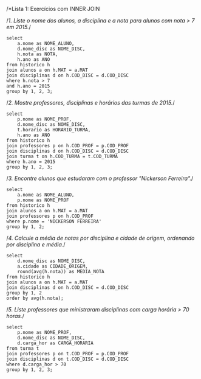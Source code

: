 /*Lista 1: Exercícios com INNER JOIN

/*1. Liste o nome dos alunos, a disciplina e a nota para alunos com nota > 7 em 2015.*/

    select
        a.nome as NOME_ALUNO,
        d.nome_disc as NOME_DISC,
        h.nota as NOTA,
        h.ano as ANO
    from historico h
    join alunos a on h.MAT = a.MAT
    join disciplinas d on h.COD_DISC = d.COD_DISC
    where h.nota > 7 
    and h.ano = 2015
    group by 1, 2, 3;
    
/*2. Mostre professores, disciplinas e horários das turmas de 2015.*/

    select 
        p.nome as NOME_PROF,
        d.nome_disc as NOME_DISC,
        t.horario as HORARIO_TURMA,
        h.ano as ANO
    from historico h
    join professores p on h.COD_PROF = p.COD_PROF
    join disciplinas d on h.COD_DISC = d.COD_DISC
    join turma t on h.COD_TURMA = t.COD_TURMA
    where h.ano = 2015 
    group by 1, 2, 3;

/*3. Encontre alunos que estudaram com o professor "Nickerson Ferreira".*/

    select
        a.nome as NOME_ALUNO,
        p.nome as NOME_PROF
    from historico h
    join alunos a on h.MAT = a.MAT
    join professores p on h.COD_PROF
    where p.nome = 'NICKERSON FERREIRA'
    group by 1, 2;

/*4. Calcule a média de notas por disciplina e cidade de origem, ordenando por disciplina e média.*/

    select
        d.nome_disc as NOME_DISC,
        a.cidade as CIDADE_ORIGEM,
        round(avg(h.nota)) as MEDIA_NOTA
    from historico h
    join alunos a on h.MAT = a.MAT
    join disciplinas d on h.COD_DISC = d.COD_DISC
    group by 1, 2
    order by avg(h.nota);

/*5. Liste professores que ministraram disciplinas com carga horária > 70 horas.*/

    select 
        p.nome as NOME_PROF,
        d.nome_disc as NOME_DISC,
        d.carga_hor as CARGA_HORARIA
    from turma t
    join professores p on t.COD_PROF = p.COD_PROF
    join disciplinas d on t.COD_DISC = d.COD_DISC
    where d.carga_hor > 70
    group by 1, 2, 3;
